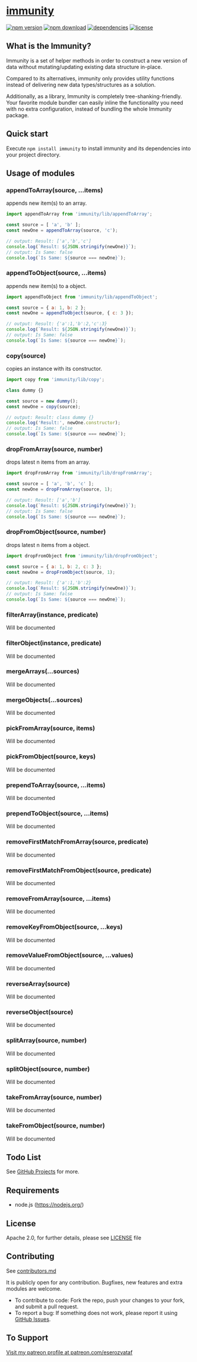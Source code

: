 # [immunity](https://github.com/eserozvataf/jsmake-libraries)

[![npm version][npm-image]][npm-url]
[![npm download][download-image]][npm-url]
[![dependencies][dep-image]][dep-url]
[![license][license-image]][license-url]


## What is the Immunity?

Immunity is a set of helper methods in order to construct a new version of data without mutating/updating existing data structure in-place.

Compared to its alternatives, immunity only provides utility functions instead of delivering new data types/structures as a solution.

Additionally, as a library, Immunity is completely tree-shanking-friendly. Your favorite module bundler can easily inline the functionality you need with no extra configuration, instead of bundling the whole Immunity package.


## Quick start

Execute `npm install immunity` to install immunity and its dependencies into your project directory.


## Usage of modules

### appendToArray(source, ...items)

appends new item(s) to an array.

```js
import appendToArray from 'immunity/lib/appendToArray';

const source = [ 'a', 'b' ];
const newOne = appendToArray(source, 'c');

// output: Result: ['a','b','c']
console.log(`Result: ${JSON.stringify(newOne)}`);
// output: Is Same: false
console.log(`Is Same: ${source === newOne}`);
```

### appendToObject(source, ...items)

appends new item(s) to a object.

```js
import appendToObject from 'immunity/lib/appendToObject';

const source = { a: 1, b: 2 };
const newOne = appendToObject(source, { c: 3 });

// output: Result: {'a':1,'b':2,'c':3}
console.log(`Result: ${JSON.stringify(newOne)}`);
// output: Is Same: false
console.log(`Is Same: ${source === newOne}`);
```

### copy(source)

copies an instance with its constructor.

```js
import copy from 'immunity/lib/copy';

class dummy {}

const source = new dummy();
const newOne = copy(source);

// output: Result: class dummy {}
console.log('Result:', newOne.constructor);
// output: Is Same: false
console.log(`Is Same: ${source === newOne}`);
```

### dropFromArray(source, number)

drops latest n items from an array.

```js
import dropFromArray from 'immunity/lib/dropFromArray';

const source = [ 'a', 'b', 'c' ];
const newOne = dropFromArray(source, 1);

// output: Result: ['a','b']
console.log(`Result: ${JSON.stringify(newOne)}`);
// output: Is Same: false
console.log(`Is Same: ${source === newOne}`);
```

### dropFromObject(source, number)

drops latest n items from a object.

```js
import dropFromObject from 'immunity/lib/dropFromObject';

const source = { a: 1, b: 2, c: 3 };
const newOne = dropFromObject(source, 1);

// output: Result: {'a':1,'b':2}
console.log(`Result: ${JSON.stringify(newOne)}`);
// output: Is Same: false
console.log(`Is Same: ${source === newOne}`);
```

### filterArray(instance, predicate)

Will be documented

### filterObject(instance, predicate)

Will be documented

### mergeArrays(...sources)

Will be documented

### mergeObjects(...sources)

Will be documented

### pickFromArray(source, items)

Will be documented

### pickFromObject(source, keys)

Will be documented

### prependToArray(source, ...items)

Will be documented

### prependToObject(source, ...items)

Will be documented

### removeFirstMatchFromArray(source, predicate)

Will be documented

### removeFirstMatchFromObject(source, predicate)

Will be documented

### removeFromArray(source, ...items)

Will be documented

### removeKeyFromObject(source, ...keys)

Will be documented

### removeValueFromObject(source, ...values)

Will be documented

### reverseArray(source)

Will be documented

### reverseObject(source)

Will be documented

### splitArray(source, number)

Will be documented

### splitObject(source, number)

Will be documented

### takeFromArray(source, number)

Will be documented

### takeFromObject(source, number)

Will be documented


## Todo List

See [GitHub Projects](https://github.com/eserozvataf/jsmake-libraries/projects) for more.


## Requirements

* node.js (https://nodejs.org/)


## License

Apache 2.0, for further details, please see [LICENSE](LICENSE) file


## Contributing

See [contributors.md](contributors.md)

It is publicly open for any contribution. Bugfixes, new features and extra modules are welcome.

* To contribute to code: Fork the repo, push your changes to your fork, and submit a pull request.
* To report a bug: If something does not work, please report it using [GitHub Issues](https://github.com/eserozvataf/jsmake-libraries/issues).


## To Support

[Visit my patreon profile at patreon.com/eserozvataf](https://www.patreon.com/eserozvataf)


[npm-image]: https://img.shields.io/npm/v/immunity.svg?style=flat-square
[npm-url]: https://www.npmjs.com/package/immunity
[download-image]: https://img.shields.io/npm/dt/immunity.svg?style=flat-square
[dep-image]: https://img.shields.io/david/eserozvataf/immunity.svg?style=flat-square
[dep-url]: https://github.com/eserozvataf/jsmake-libraries
[license-image]: https://img.shields.io/npm/l/immunity.svg?style=flat-square
[license-url]: https://github.com/eserozvataf/jsmake-libraries/blob/master/01_immunity/LICENSE
